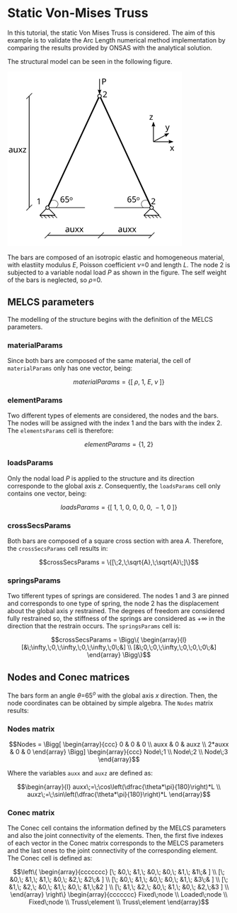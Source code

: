 # Static Von-Mises Truss

In this tutorial, the static Von Mises Truss is considered. The aim of this example is to validate the Arc Length numerical method implementation by comparing the results provided by ONSAS with the analytical solution. 

The structural model can be seen in the following figure.

![](vonMisesTruss.svg)

The bars are composed of an isotropic elastic and homogeneous material, with elastiity modulus $E$, Poisson coefficient $\nu$=0 and length $L$. The node $2$ is subjected to a variable nodal load $P$ as shown in the figure. The self weight of the bars is neglected, so $\rho$=0.



## MELCS parameters

The modelling of the structure begins with the definition of the MELCS parameters. 

### materialParams

Since both bars are composed of the same material, the cell of `materialParams` only has one vector, being:

```math
materialParams = \{[\;\rho,\;1,\;E,\;\nu\;]\}
```

### elementParams

Two different types of elements are considered, the nodes and the bars. The nodes will be assigned with the index $1$ and the bars with the index $2$. The `elementsParams` cell is therefore:

```math
elementParams = \{ 1,\;2 \}
```

### loadsParams

Only the nodal load $P$ is applied to the structure and its direction corresponde to the global axis $z$. Consequently, the `loadsParams` cell only contains one vector, being:

```math
loadsParams = \{[\;1,\;1,\;0,\;0,\;0,\;0,\;-1,\;0\;]\}
```

### crossSecsParams

Both bars are composed of a square cross section with area $A$. Therefore, the `crossSecsParams` cell results in:

```math
crossSecsParams = \{[\;2,\;\sqrt{A},\;\sqrt{A}\;]\}
```

### springsParams

Two tifferent types of springs are considered. The nodes $1$ and $3$ are pinned and corresponds to one type of spring, the node $2$ has the displacement about the global axis $y$ restrained. The degrees of freedom are considered fully restrained so, the stiffness of the springs are considered as $+\infty$ in the direction that the restrain occurs. The `springsParams` cell is:

```math
crossSecsParams = \Bigg\{
\begin{array}{l}
[&\;\infty,\;0,\;\infty,\;0,\;\infty,\;0\;&] \\
[&\;0,\;0,\;\infty,\;0,\;0,\;0\;&]
\end{array}
\Bigg\}
```

## Nodes and Conec matrices

The bars form an angle $\theta$=65$^o$ with the global axis $x$ direction. Then, the node coordinates can be obtained by simple algebra. The `Nodes` matrix results:

### Nodes matrix

```math
Nodes = \Bigg[
\begin{array}{ccc}
0 & 0 & 0 \\
auxx & 0 & auxz \\
2*auxx & 0 & 0 
\end{array}
\Bigg]
\begin{array}{ccc}
Node\;1 \\
Node\;2 \\
Node\;3 
\end{array}
```

Where the variables `auxx` and `auxz` are defined as:

```math
\begin{array}{l}
auxx\;=\;\cos\left(\dfrac{\theta*\pi}{180}\right)*L \\
auxz\;=\;\sin\left(\dfrac{\theta*\pi}{180}\right)*L
\end{array}
```

### Conec matrix

The Conec cell contains the information defined by the MELCS parameters and also the joint connectivity of the elements. Then, the first five indexes of each vector in the Conec matrix corresponds to the MELCS parameters and the last ones to the joint connectivity of the corresponding element. The Conec cell is defined as:

```math
\left\{
\begin{array}{ccccccc}
[\; &0,\; &1,\; &0,\; &0,\; &1,\; &1\;& ] \\
[\; &0,\; &1,\; &1,\; &0,\; &2,\; &2\;& ] \\
[\; &0,\; &1,\; &0,\; &0,\; &1,\; &3\;& ] \\
[\; &1,\; &2,\; &0,\; &1,\; &0,\; &1,\;&2 ] \\
[\; &1,\; &2,\; &0,\; &1,\; &0,\; &2,\;&3 ] \\
\end{array}
\right\}
\begin{array}{ccccccc}
Fixed\;node \\
Loaded\;node \\
Fixed\;node \\
Truss\;element \\
Truss\;element
\end{array}
```



